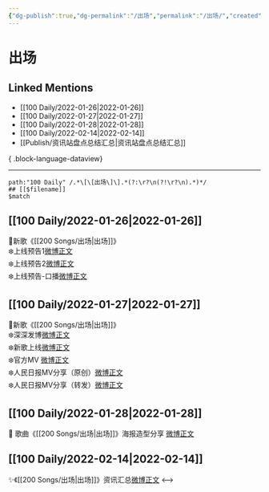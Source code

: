 ```yaml
---
{"dg-publish":true,"dg-permalink":"/出场","permalink":"/出场/","created":"2022-12-22T15:50:50.000+08:00","updated":"2023-04-10T15:34:10.000+08:00"}
---
```


# 出场

## Linked Mentions
- [[100 Daily/2022-01-26\|2022-01-26]]
- [[100 Daily/2022-01-27\|2022-01-27]]
- [[100 Daily/2022-01-28\|2022-01-28]]
- [[100 Daily/2022-02-14\|2022-02-14]]
- [[Publish/资讯站盘点总结汇总\|资讯站盘点总结汇总]]

{ .block-language-dataview}

---

```expander
path:"100 Daily" /.*\[\[出场\]\].*(?:\r?\n(?!\r?\n).*)*/
## [[$filename]]
$match
```
## [[100 Daily/2022-01-26\|2022-01-26]]
🌟新歌《[[200 Songs/出场\|出场]]》  
❄️上线预告1[微博正文](https://m.weibo.cn/6466290670/4729889838596964)  
❄️上线预告2[微博正文](https://m.weibo.cn/6466290670/4729891985820305)  
❄️上线预告-口播[微博正文](https://m.weibo.cn/6466290670/4729955110620085)
## [[100 Daily/2022-01-27\|2022-01-27]]
🌟新歌《[[200 Songs/出场\|出场]]》  
❄️深深发博[微博正文](https://m.weibo.cn/6466290670/4730221061737968)  
❄️新歌上线[微博正文](https://m.weibo.cn/6466290670/4730045257483023)  
❄️官方MV [微博正文](https://m.weibo.cn/6466290670/4730192986374706)  
❄️人民日报MV分享（原创）[微博正文](https://m.weibo.cn/6466290670/4730297126753107)  
❄️人民日报MV分享（转发）[微博正文](https://m.weibo.cn/6466290670/4730297365825883)
## [[100 Daily/2022-01-28\|2022-01-28]]
💫 歌曲《[[200 Songs/出场\|出场]]》海报造型分享 [微博正文](https://m.weibo.cn/6466290670/4730686924391462)
## [[100 Daily/2022-02-14\|2022-02-14]]
✨《[[200 Songs/出场\|出场]]》资讯汇总[微博正文](https://m.weibo.cn/6466290670/4736839077856382)
<-->